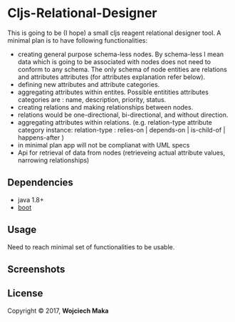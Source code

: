 # Cljs-Relational-Designer

This is going to be (I hope) a small cljs reagent relational designer tool.
A minimal plan is to have following functionalities:
- creating general purpose schema-less nodes. By schema-less I mean data which is going to be associated with nodes does not need to conform to any schema. The only schema of node entities are relations and attributes attributes (for attributes explanation refer below).   
- defining new attributes and attribute categories.
- aggregating attributes within entites. Possible entitities attributes categories are : name, description, priority, status.
- creating relations and making relationships between nodes.
- relations would be one-directional, bi-directional, and without direction.
- aggregating attributes within relations. (e.g. relation-type attribute category instance: relation-type : relies-on | depends-on | is-child-of | happens-after )
- in minimal plan app will not be complianat with UML specs
- Api for retrieval of data from nodes (retrieveing actual attribute values, narrowing relationships)



## Dependencies

- java 1.8+
- [boot][1]


## Usage

Need to reach minimal set of functionalities to be usable.

## Screenshots

## License

Copyright © 2017, **Wojciech Maka**

[1]: https://github.com/tailrecursion/boot
[2]: https://github.com/technomancy/leiningen
[3]: http://localhost:8000
